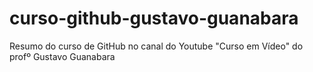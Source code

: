 # curso-github-gustavo-guanabara
Resumo do curso de GitHub no canal do Youtube "Curso em Vídeo" do profº Gustavo Guanabara
